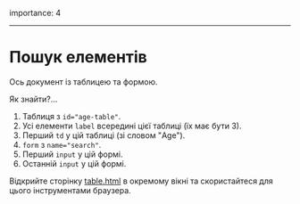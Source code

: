 importance: 4

---

# Пошук елементів

Ось документ із таблицею та формою.

Як знайти?...

1. Таблиця з `id="age-table"`.
2. Усі елементи `label` всередині цієї таблиці (їх має бути 3).
3. Перший `td` у цій таблиці (зі словом "Age").
4. `form` з `name="search"`.
5. Перший `input` у цій формі.
6. Останній `input` у цій формі.

Відкрийте сторінку [table.html](table.html) в окремому вікні та скористайтеся для цього інструментами браузера.
